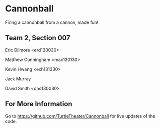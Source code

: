 Cannonball
==========

Firing a cannonball from a cannon, made fun!

Team 2, Section 007
-------------------
Eric Dilmore \<erd130030\>

Matthew Cunningham \<mac130130\>

Kevin Hwang \<exh131330\>

Jack Murray

David Smith \<dhs130030\>

For More Information
--------------------
Go to https://github.com/TurtleTheater/Cannonball for live updates of the code.
